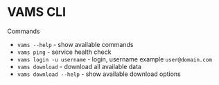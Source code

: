 # VAMS CLI

Commands

* `vams --help` - show available commands
* `vams ping` - service health check
* `vams login -u username` - login, username example `user@domain.com`
* `vams download` - download all available data
* `vams download --help` - show available download options
